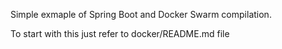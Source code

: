 Simple exmaple of Spring Boot and Docker Swarm compilation.

To start with this just refer to docker/README.md file
